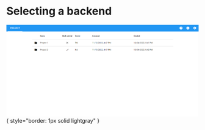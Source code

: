 # Selecting a backend

![select-backend](../images/select-backend.webp){ style="border: 1px solid lightgray" }

